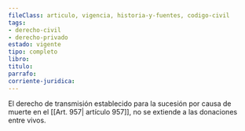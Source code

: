 ```yaml
---
fileClass: articulo, vigencia, historia-y-fuentes, codigo-civil
tags:
- derecho-civil
- derecho-privado
estado: vigente
tipo: completo
libro:
titulo:
parrafo:
corriente-juridica:
---
```

El derecho de transmisión establecido para la sucesión por causa de muerte en el [[Art. 957| artículo 957]], no se extiende a las donaciones entre vivos.